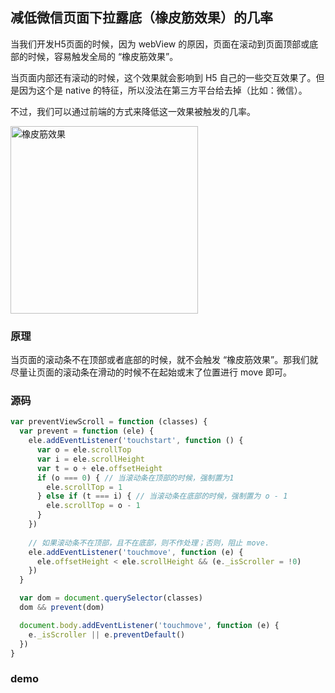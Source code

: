 ## 减低微信页面下拉露底（橡皮筋效果）的几率

当我们开发H5页面的时候，因为 webView 的原因，页面在滚动到页面顶部或底部的时候，容易触发全局的 “橡皮筋效果”。

当页面内部还有滚动的时候，这个效果就会影响到 H5 自己的一些交互效果了。但是因为这个是 native 的特征，所以没法在第三方平台给去掉（比如：微信）。

不过，我们可以通过前端的方式来降低这一效果被触发的几率。

<img src="http://o4a7cbihz.qnssl.com/cover/0bf594ed-2bee-4df3-90f9-8de68787b1ba" width = "300" alt="橡皮筋效果" align=center />


### 原理
当页面的滚动条不在顶部或者底部的时候，就不会触发 “橡皮筋效果”。那我们就尽量让页面的滚动条在滑动的时候不在起始或末了位置进行 move 即可。

### 源码

```javascript
var preventViewScroll = function (classes) {
  var prevent = function (ele) {
    ele.addEventListener('touchstart', function () {
      var o = ele.scrollTop
      var i = ele.scrollHeight
      var t = o + ele.offsetHeight
      if (o === 0) { // 当滚动条在顶部的时候，强制置为1
        ele.scrollTop = 1
      } else if (t === i) { // 当滚动条在底部的时候，强制置为 o - 1
        ele.scrollTop = o - 1
      }
    })
		
	// 如果滚动条不在顶部，且不在底部，则不作处理；否则，阻止 move.
    ele.addEventListener('touchmove', function (e) {
      ele.offsetHeight < ele.scrollHeight && (e._isScroller = !0)
    })
  }

  var dom = document.querySelector(classes)
  dom && prevent(dom)

  document.body.addEventListener('touchmove', function (e) {
    e._isScroller || e.preventDefault()
  })
}

```

### demo



